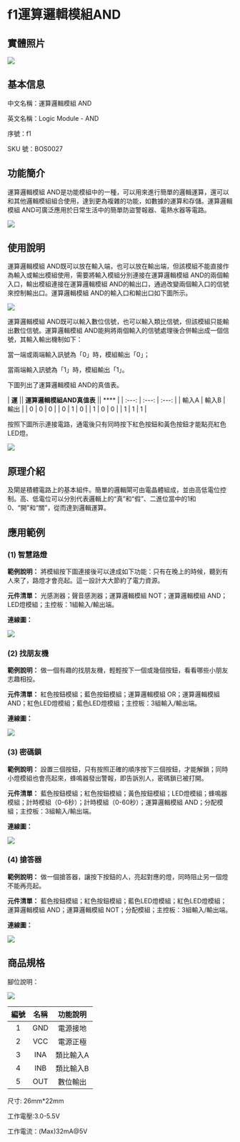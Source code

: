 # f1運算邏輯模組AND

## 實體照片

![](../.gitbook/assets/function_modules/logic_module_AND/logic_module_AND.png)

## 基本信息

中文名稱：運算邏輯模組 AND

英文名稱：Logic Module - AND

序號：f1

SKU 號：BOS0027

## 功能簡介

運算邏輯模組 AND是功能模組中的一種，可以用來進行簡單的邏輯運算，還可以和其他邏輯模組組合使用，達到更為複雜的功能，如數據的運算和存儲。運算邏輯模組 AND可廣泛應用於日常生活中的簡單防盜警報器、電熱水器等電路。

![](../.gitbook/assets/function_modules/logic_module_AND/logic_module_AND_intro.png)

## 使用說明

運算邏輯模組 AND既可以放在輸入端，也可以放在輸出端，但該模組不能直接作為輸入或輸出模組使用，需要將輸入模組分別連接在運算邏輯模組 AND的兩個輸入口，輸出模組連接在運算邏輯模組 AND的輸出口，通過改變兩個輸入口的信號來控制輸出口。運算邏輯模組 AND的輸入口和輸出口如下圖所示。

![](../.gitbook/assets/function_modules/logic_module_AND/logic_module_AND_ui1.png)

運算邏輯模組 AND既可以輸入數位信號，也可以輸入類比信號，但該模組只能輸出數位信號。運算邏輯模組 AND能夠將兩個輸入的信號處理後合併輸出成一個信號，其輸入輸出機制如下：

當一端或兩端輸入訊號為「0」時，模組輸出「0」；

當兩端輸入訊號為「1」時，模組輸出「1」。

下圖列出了運算邏輯模組 AND的真值表。

| **運** || **運算邏輯模組AND真值表** || **** |
| :---: | :---: | :---: |
| 輸入A | 輸入B | 輸出 |
| 0 | 0 | 0 |
| 0 | 1 | 0 |
| 1 | 0 | 0 |
| 1 | 1 | 1 |

按照下圖所示連接電路，通電後只有同時按下紅色按鈕和黃色按鈕才能點亮紅色LED燈。

![](../.gitbook/assets/function_modules/logic_module_AND/logic_module_AND_ui3.png)

## 原理介紹

及閘是積體電路上的基本組件。簡單的邏輯閘可由電晶體組成，並由高低電位控制。高、低電位可以分別代表邏輯上的“真”和“假”、二進位當中的1和0、“開”和“關”，從而達到邏輯運算。

## 應用範例

### **\(1\) 智慧路燈**

**範例說明：** 將模組按下圖連接後可以達成如下功能：只有在晚上的時候，聽到有人來了，路燈才會亮起。這一設計大大節約了電力資源。

**元件清單：** 光感測器；聲音感測器；運算邏輯模組 NOT；運算邏輯模組 AND；LED燈模組；主控板：1組輸入/輸出端。

**連線圖：**

![](../.gitbook/assets/function_modules/logic_module_AND/logic_module_AND_example1.png)

### **\(2\) 找朋友機**

**範例說明：** 做一個有趣的找朋友機，輕輕按下一個或幾個按鈕，看看哪些小朋友志趣相投。

**元件清單：** 紅色按鈕模組；藍色按鈕模組；運算邏輯模組 OR；運算邏輯模組 AND；紅色LED燈模組；藍色LED燈模組；主控板：3組輸入/輸出端。

**連線圖：**

![](../.gitbook/assets/function_modules/logic_module_AND/logic_module_AND_example2.png)

### **\(3\) 密碼鎖**

**範例說明：** 設置三個按鈕，只有按照正確的順序按下三個按鈕，才能解鎖；同時小燈模組也會亮起來，蜂鳴器發出警報，即告訴別人，密碼鎖已被打開。

**元件清單：** 藍色按鈕模組；紅色按鈕模組；黃色按鈕模組；LED燈模組；蜂鳴器模組；計時模組（0-6秒）；計時模組（0-60秒）；運算邏輯模組 AND；分配模組；主控板：3組輸入/輸出端。

**連線圖：**

![](../.gitbook/assets/function_modules/logic_module_AND/logic_module_AND_example3.png)

### **\(4\) 搶答器**

**範例說明：** 做一個搶答器，讓按下按鈕的人，亮起對應的燈，同時阻止另一個燈不能再亮起。

**元件清單：** 藍色按鈕模組；紅色按鈕模組；藍色LED燈模組；紅色LED燈模組；運算邏輯模組 AND；運算邏輯模組 NOT；分配模組；主控板：3組輸入/輸出端。

**連線圖：**

![](../.gitbook/assets/function_modules/logic_module_AND/logic_module_AND_example4.png)

## 商品規格

腳位說明： 

![](../.gitbook/assets/function_modules/logic_module_AND/logic_module_AND_spec.png)

| **編號** | **名稱** | **功能說明** |
| :---: | :---: | :---: |
| 1 | GND | 電源接地 |
| 2 | VCC | 電源正極 |
| 3 | INA | 類比輸入A |
| 4 | INB | 類比輸入B |
| 5 | OUT | 數位輸出 |

尺寸: 26mm\*22mm

工作電壓:3.0-5.5V

工作電流：\(Max\)32mA@5V

